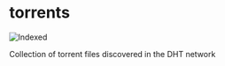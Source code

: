 torrents 
========
![Indexed](https://img.shields.io/badge/indexed-126414-blue)

Collection of torrent files discovered in the DHT network
